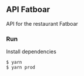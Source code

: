 ## API Fatboar
API for the restaurant Fatboar



### Run

Install dependencies
<p>
<code>$ yarn</code><br>
<code>$ yarn prod</code>
</p>